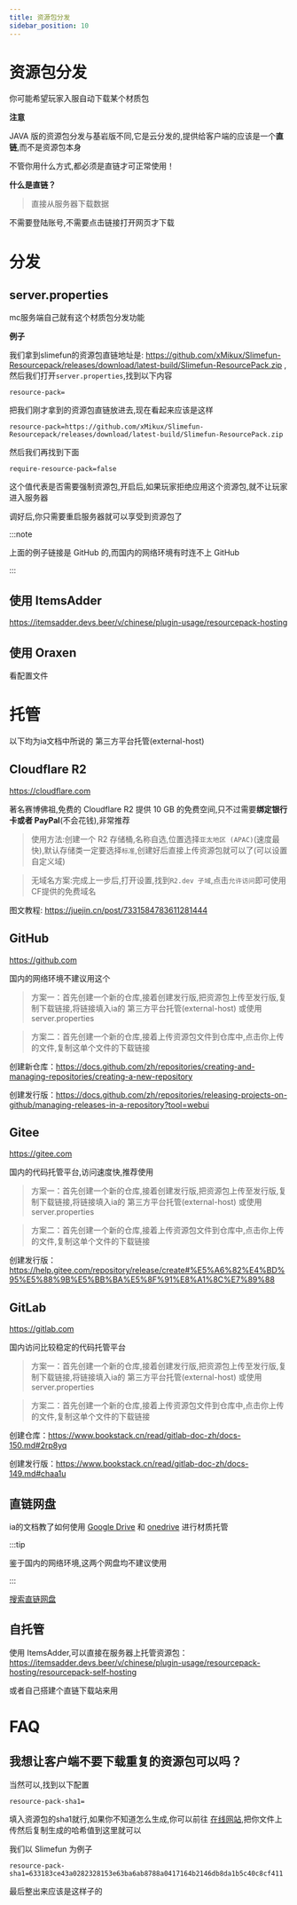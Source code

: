 ```yaml
---
title: 资源包分发
sidebar_position: 10
---
```


# 资源包分发

你可能希望玩家入服自动下载某个材质包

**注意**

JAVA 版的资源包分发与基岩版不同,它是云分发的,提供给客户端的应该是一个**直链**,而不是资源包本身

不管你用什么方式,都必须是直链才可正常使用！

**什么是直链？**

> 直接从服务器下载数据

不需要登陆账号,不需要点击链接打开网页才下载

# 分发

## server.properties

mc服务端自己就有这个材质包分发功能

**例子**

我们拿到slimefun的资源包直链地址是: https://github.com/xMikux/Slimefun-Resourcepack/releases/download/latest-build/Slimefun-ResourcePack.zip ,然后我们打开`server.properties`,找到以下内容

```
resource-pack=
```

把我们刚才拿到的资源包直链放进去,现在看起来应该是这样

```
resource-pack=https://github.com/xMikux/Slimefun-Resourcepack/releases/download/latest-build/Slimefun-ResourcePack.zip
```

然后我们再找到下面

```
require-resource-pack=false
```

这个值代表是否需要强制资源包,开启后,如果玩家拒绝应用这个资源包,就不让玩家进入服务器

调好后,你只需要重启服务器就可以享受到资源包了

:::note

上面的例子链接是 GitHub 的,而国内的网络环境有时连不上 GitHub

:::

## 使用 ItemsAdder

https://itemsadder.devs.beer/v/chinese/plugin-usage/resourcepack-hosting

## 使用 Oraxen

看配置文件

# 托管

以下均为ia文档中所说的 第三方平台托管(external-host)

## Cloudflare R2

https://cloudflare.com

著名赛博佛祖,免费的 Cloudflare R2 提供 10 GB 的免费空间,只不过需要**绑定银行卡或者 PayPal**(不会花钱),非常推荐

> 使用方法:创建一个 R2 存储桶,名称自选,位置选择`亚太地区 (APAC)`(速度最快),默认存储类一定要选择`标准`,创建好后直接上传资源包就可以了(可以设置自定义域)

> 无域名方案:完成上一步后,打开设置,找到`R2.dev 子域`,点击`允许访问`即可使用CF提供的免费域名

图文教程: https://juejin.cn/post/7331584783611281444

## GitHub

https://github.com

国内的网络环境不建议用这个

> 方案一：首先创建一个新的仓库,接着创建发行版,把资源包上传至发行版,复制下载链接,将链接填入ia的 第三方平台托管(external-host) 或使用 server.properties

> 方案二：首先创建一个新的仓库,接着上传资源包文件到仓库中,点击你上传的文件,复制这单个文件的下载链接

创建新仓库：https://docs.github.com/zh/repositories/creating-and-managing-repositories/creating-a-new-repository

创建发行版：https://docs.github.com/zh/repositories/releasing-projects-on-github/managing-releases-in-a-repository?tool=webui

## Gitee

https://gitee.com

国内的代码托管平台,访问速度快,推荐使用

> 方案一：首先创建一个新的仓库,接着创建发行版,把资源包上传至发行版,复制下载链接,将链接填入ia的 第三方平台托管(external-host) 或使用 server.properties

> 方案二：首先创建一个新的仓库,接着上传资源包文件到仓库中,点击你上传的文件,复制这单个文件的下载链接

创建发行版：https://help.gitee.com/repository/release/create#%E5%A6%82%E4%BD%95%E5%88%9B%E5%BB%BA%E5%8F%91%E8%A1%8C%E7%89%88

## GitLab

https://gitlab.com

国内访问比较稳定的代码托管平台

> 方案一：首先创建一个新的仓库,接着创建发行版,把资源包上传至发行版,复制下载链接,将链接填入ia的 第三方平台托管(external-host) 或使用 server.properties

> 方案二：首先创建一个新的仓库,接着上传资源包文件到仓库中,点击你上传的文件,复制这单个文件的下载链接

创建仓库：https://www.bookstack.cn/read/gitlab-doc-zh/docs-150.md#2rp8yq

创建发行版：https://www.bookstack.cn/read/gitlab-doc-zh/docs-149.md#chaa1u

## 直链网盘

ia的文档教了如何使用 [Google Drive](https://itemsadder.devs.beer/v/chinese/plugin-usage/resourcepack-hosting/google-drive-1.17.1+) 和 [onedrive](https://itemsadder.devs.beer/v/chinese/plugin-usage/resourcepack-hosting/onedrive) 进行材质托管

:::tip

鉴于国内的网络环境,这两个网盘均不建议使用

:::

[搜索直链网盘](https://cn.bing.com/search?q=%E7%9B%B4%E9%93%BE%E7%BD%91%E7%9B%98)

## 自托管

使用 ItemsAdder,可以直接在服务器上托管资源包：https://itemsadder.devs.beer/v/chinese/plugin-usage/resourcepack-hosting/resourcepack-self-hosting

或者自己搭建个直链下载站来用

# FAQ

## 我想让客户端不要下载重复的资源包可以吗？

当然可以,找到以下配置

```
resource-pack-sha1=
```

填入资源包的sha1就行,如果你不知道怎么生成,你可以前往 [在线网站](https://www.strerr.com/cn/sha1_file.html),把你文件上传然后复制生成的哈希值到这里就可以

我们以 Slimefun 为例子

```
resource-pack-sha1=633183ce43a0282328153e63ba6ab8788a0417164b2146db8da1b5c40c8cf411
```

最后整出来应该是这样子的